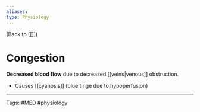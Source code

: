 ```yaml
---
aliases: 
type: Physiology
---
```


(Back to [[]])

# Congestion

**Decreased blood flow** due to decreased [[veins|venous]] obstruction.
- Causes [[cyanosis]] (blue tinge due to hypoperfusion)

---
Tags: #MED #physiology 